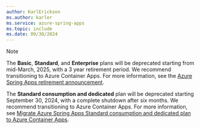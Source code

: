 ```yaml
---
author: KarlErickson
ms.author: karler
ms.service: azure-spring-apps
ms.topic: include
ms.date: 09/30/2024
---
```


> [!NOTE]
> The **Basic**, **Standard**, and **Enterprise** plans will be deprecated starting from mid-March, 2025, with a 3 year retirement period. We recommend transitioning to Azure Container Apps. For more information, see the [Azure Spring Apps retirement announcement](../basic-standard/retirement-announcement.md).
>
> The **Standard consumption and dedicated** plan will be deprecated starting September 30, 2024, with a complete shutdown after six months. We recommend transitioning to Azure Container Apps. For more information, see [Migrate Azure Spring Apps Standard consumption and dedicated plan to Azure Container Apps](../consumption-dedicated/overview-migration.md).
